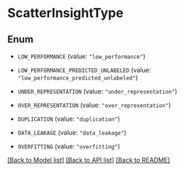 # ScatterInsightType

## Enum


* `LOW_PERFORMANCE` (value: `"low_performance"`)

* `LOW_PERFORMANCE_PREDICTED_UNLABELED` (value: `"low_performance_predicted_unlabeled"`)

* `UNDER_REPRESENTATION` (value: `"under_representation"`)

* `OVER_REPRESENTATION` (value: `"over_representation"`)

* `DUPLICATION` (value: `"duplication"`)

* `DATA_LEAKAGE` (value: `"data_leakage"`)

* `OVERFITTING` (value: `"overfitting"`)


[[Back to Model list]](../README.md#documentation-for-models) [[Back to API list]](../README.md#documentation-for-api-endpoints) [[Back to README]](../README.md)


